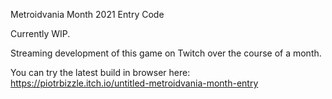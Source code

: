 Metroidvania Month 2021 Entry Code

Currently WIP.

Streaming development of this game on Twitch over the course of a month.

You can try the latest build in browser here: https://piotrbizzle.itch.io/untitled-metroidvania-month-entry